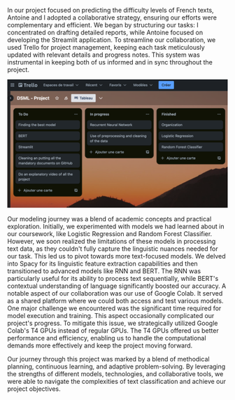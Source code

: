 In our project focused on predicting the difficulty levels of French texts, Antoine and I adopted a collaborative strategy, ensuring our efforts were complementary and efficient. We began by structuring our tasks: I concentrated on drafting detailed reports, while Antoine focused on developing the Streamlit application. To streamline our collaboration, we used Trello for project management, keeping each task meticulously updated with relevant details and progress notes. This system was instrumental in keeping both of us informed and in sync throughout the project.

![First steps of Trello](https://github.com/Oglo/Project-DSML/blob/main/Our_Progress/TrelloFirst.png)

Our modeling journey was a blend of academic concepts and practical exploration. Initially, we experimented with models we had learned about in our coursework, like Logistic Regression and Random Forest Classifier. However, we soon realized the limitations of these models in processing text data, as they couldn't fully capture the linguistic nuances needed for our task. This led us to pivot towards more text-focused models. We delved into Spacy for its linguistic feature extraction capabilities and then transitioned to advanced models like RNN and BERT. The RNN was particularly useful for its ability to process text sequentially, while BERT's contextual understanding of language significantly boosted our accuracy.
A notable aspect of our collaboration was our use of Google Colab. It served as a shared platform where we could both access and test various models. One major challenge we encountered was the significant time required for model execution and training. This aspect occasionally complicated our project's progress. To mitigate this issue, we strategically utilized Google Colab's T4 GPUs instead of regular GPUs. The T4 GPUs offered us better performance and efficiency, enabling us to handle the computational demands more effectively and keep the project moving forward.

Our journey through this project was marked by a blend of methodical planning, continuous learning, and adaptive problem-solving. By leveraging the strengths of different models, technologies, and collaborative tools, we were able to navigate the complexities of text classification and achieve our project objectives.
